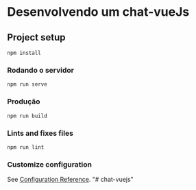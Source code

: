 # Desenvolvendo um chat-vueJs


## Project setup
```
npm install
```

### Rodando o servidor
```
npm run serve
```

### Produção
```
npm run build
```

### Lints and fixes files
```
npm run lint
```

### Customize configuration
See [Configuration Reference](https://cli.vuejs.org/config/).
"# chat-vuejs" 
